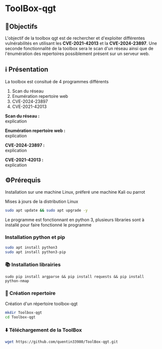 # ToolBox-qgt

## 🎯Objectifs 

L'objectif de la toolbox qgt est de rechercher et d'exploiter différentes vulnérabilités en utilisant les <strong>CVE-2021-42013</strong> et la <strong>CVE-2024-23897</strong>. Une seconde fonctionnalité de la toolbox sera le scan d'un réseau ainsi que de l'énumération des repertoires possiblement présent sur un serveur web.

## ℹ️ Présentation 
La toolbox est consitué de 4 programmes différents 
<ol>
  <li>Scan du réseau</li>
  <li>Enumération repertoire web </li>
  <li>CVE-2024-23897</li>
  <li>CVE-2021-42013 </li>
</ol>

<strong>Scan du réseau : </strong> <br> explication

<strong>Enumération repertoire web : </strong> <br> explication

<strong>CVE-2024-23897 : </strong> <br> explication

<strong>CVE-2021-42013 : </strong> <br>explication 

## ⚙️Prérequis
Installation sur une machine Linux, préferé une machine Kali ou parrot

Mises à jours de la distribution Linux 

```bash
sudo apt update && sudo apt upgrade -y
```

Le programme est fonctionnant en python 3, plusieurs libraries sont à installé pour faire fonctionné le programme 

###  Installation python et pip

```bash
sudo apt install python3 
sudo apt install python3-pip
```

### 📚 Installation librairies 

```pip
sudo pip install argparse && pip install requests && pip install python-nmap
```

### 📂 Création repertoire 
Création d'un répertoire toolbox-qgt
```bash
mkdir Toolbox-qgt 
cd Toolbox-qgt
```
### ⬇️ Téléchargement de la ToolBox 
```bash
wget https://github.com/quentin33980/ToolBox-qgt.git
```

